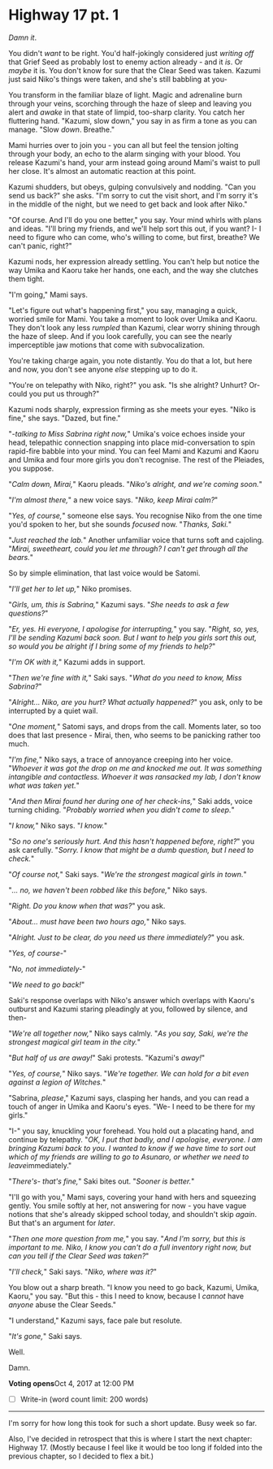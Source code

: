 # Highway 17 pt. 1

*Damn it*.

You didn't *want* to be right. You'd half-jokingly considered just *writing off* that Grief Seed as probably lost to enemy action already - and it *is*. Or *maybe* it is. You don't know for sure that the Clear Seed was taken. Kazumi just said Niko's things were taken, and she's still babbling at you-

You transform in the familiar blaze of light. Magic and adrenaline burn through your veins, scorching through the haze of sleep and leaving you alert and *awake* in that state of limpid, too-sharp clarity. You catch her fluttering hand. "Kazumi, slow down," you say in as firm a tone as you can manage. "Slow *down*. Breathe."

Mami hurries over to join you - you can all but feel the tension jolting through your body, an echo to the alarm singing with your blood. You release Kazumi's hand, your arm instead going around Mami's waist to pull her close. It's almost an automatic reaction at this point.

Kazumi shudders, but obeys, gulping convulsively and nodding. "Can you send us back?" she asks. "I'm sorry to cut the visit short, and I'm sorry it's in the middle of the night, but we need to get back and look after Niko."

"Of course. And I'll do you one better," you say. Your mind whirls with plans and ideas. "I'll bring my friends, and we'll help sort this out, if you want? I- I need to figure who can come, who's willing to come, but first, breathe? We can't panic, right?"

Kazumi nods, her expression already settling. You can't help but notice the way Umika and Kaoru take her hands, one each, and the way she clutches them tight.

"I'm going," Mami says.

"Let's figure out what's happening first," you say, managing a quick, worried smile for Mami. You take a moment to look over Umika and Kaoru. They don't look any less *rumpled* than Kazumi, clear worry shining through the haze of sleep. And if you look carefully, you can see the nearly imperceptible jaw motions that come with subvocalization.

You're taking charge again, you note distantly. You do that a lot, but here and now, you don't see anyone *else* stepping up to do it.

"You're on telepathy with Niko, right?" you ask. "Is she alright? Unhurt? Or- could you put us through?"

Kazumi nods sharply, expression firming as she meets your eyes. "Niko is fine," she says. "Dazed, but fine."

"*-talking to Miss Sabrina right now,*" Umika's voice echoes inside your head, telepathic connection snapping into place mid-conversation to spin rapid-fire babble into your mind. You can feel Mami and Kazumi and Kaoru and Umika and four more girls you don't recognise. The rest of the Pleiades, you suppose.

"*Calm down, Mirai,*" Kaoru pleads. "*Niko's alright, and we're coming soon.*"

"*I'm almost there,*" a new voice says. "*Niko, keep Mirai calm?*"

"*Yes, of course,*" someone else says. You recognise Niko from the one time you'd spoken to her, but she sounds *focused* now. "*Thanks, Saki.*"

"*Just reached the lab.*" Another unfamiliar voice that turns soft and cajoling. "*Mirai, sweetheart, could you let me through? I can't get through all the bears.*"

So by simple elimination, that last voice would be Satomi.

"*I'll get her to let up,*" Niko promises.

"*Girls, um, this is Sabrina,*" Kazumi says. "*She needs to ask a few questions?*"

"*Er, yes. Hi everyone, I apologise for interrupting,*" you say. "*Right, so, yes, I'll be sending Kazumi back soon. But I want to help you girls sort this out, so would you be alright if I bring some of my friends to help?*"

"*I'm OK with it,*" Kazumi adds in support.

"*Then we're fine with it,*" Saki says. "*What do you need to know, Miss Sabrina?*"

"*Alright... Niko, are you hurt? What actually happened?*" you ask, only to be interrupted by a quiet wail.

"*One moment,*" Satomi says, and drops from the call. Moments later, so too does that last presence - Mirai, then, who seems to be panicking rather too much.

"*I'm fine,*" Niko says, a trace of annoyance creeping into her voice. "*Whoever it was got the drop on me and knocked me out. It was something intangible and contactless. Whoever it was ransacked my lab, I don't know what was taken yet.*"

"*And then Mirai found her during one of her check-ins,*" Saki adds, voice turning chiding. "*Probably worried when you didn't come to sleep.*"

"*I know,*" Niko says. "*I know.*"

"*So no one's seriously hurt. And this hasn't happened before, right?*" you ask carefully. "*Sorry. I know that might be a dumb question, but I need to check.*"

"*Of course not,*" Saki says. "*We're the strongest magical girls in town.*"

"*... no, we haven't been robbed like this before,*" Niko says.

"*Right. Do you know when that was?*" you ask.

"*About... must have been two hours ago,*" Niko says.

"*Alright. Just to be clear, do you need us there *immediately*?*" you ask.

"*Yes, of course-*"

"*No, not immediately-*"

"*We need to go back!*"

Saki's response overlaps with Niko's answer which overlaps with Kaoru's outburst and Kazumi staring pleadingly at you, followed by silence, and then-

"*We're all together now,*" Niko says calmly. "*As you say, Saki, we're the strongest magical girl team in the city.*"

"*But half of us are away!*" Saki protests. "Kazumi's *away!*"

"*Yes, of course,*" Niko says. "*We're together. We can hold for a bit even against a legion of Witches.*"

"Sabrina, *please*," Kazumi says, clasping her hands, and you can read a touch of anger in Umika and Kaoru's eyes. "We- I need to be there for my girls."

"I-" you say, knuckling your forehead. You hold out a placating hand, and continue by telepathy. "*OK, I put that badly, and I apologise, everyone. I *am* bringing Kazumi back to you. I wanted to know if we have time to sort out which of my friends are willing to go to Asunaro, or whether we need to leave*immediately."

"*There's- that's fine,*" Saki bites out. "*Sooner is better.*"

"I'll go with you," Mami says, covering your hand with hers and squeezing gently. You smile softly at her, not answering for now - you have vague notions that she's already skipped school today, and shouldn't skip *again*. But that's an argument for *later*.

"*Then one more question from me,*" you say. "*And I'm sorry, but this is important to me. Niko, I know you can't do a full inventory right now, but can you tell if the Clear Seed was taken?*"

"*I'll check,*" Saki says. "*Niko, where was it?*"

You blow out a sharp breath. "I know you need to go back, Kazumi, Umika, Kaoru," you say. "But this - this I need to know, because I *cannot* have *anyone* abuse the Clear Seeds."

"I understand," Kazumi says, face pale but resolute.

"*It's gone,*" Saki says.

Well.

Damn.

**Voting opens**Oct 4, 2017 at 12:00 PM

- [ ] Write-in (word count limit: 200 words)

---

I'm sorry for how long this took for such a short update. Busy week so far.

Also, I've decided in retrospect that this is where I start the next chapter: Highway 17. (Mostly because I feel like it would be too long if folded into the previous chapter, so I decided to flex a bit.)
